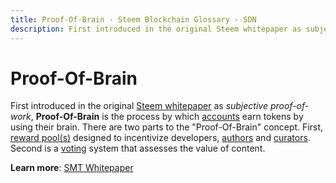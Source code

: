 ```yaml
---
title: Proof-Of-Brain - Steem Blockchain Glossary - SDN
description: First introduced in the original Steem whitepaper as subjective proof-of-work, Proof-Of-Brain is the process by which accounts earn tokens by using their brain.
---
```

# Proof-Of-Brain

First introduced in the original [Steem whitepaper](https://steem.io/steem-whitepaper.pdf) as *subjective proof-of-work*, **Proof-Of-Brain** is the process by which [accounts](/glossary/account.md) earn tokens by using their brain. There are two parts to the "Proof-Of-Brain" concept. First, [reward pool(s)](/glossary/reward-pool.md) designed to incentivize developers, [authors](/glossary/posting.md) and [curators](/glossary/curator.md). Second is a [voting](/glossary/voting.md) system that assesses the value of content.

**Learn more**: [SMT Whitepaper](https://smt.steem.io/smt-whitepaper.pdf)
